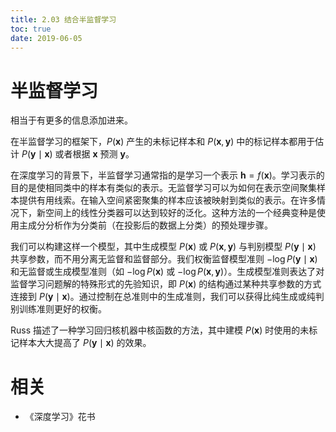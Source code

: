```yaml
---
title: 2.03 结合半监督学习
toc: true
date: 2019-06-05
---
```


# 半监督学习

相当于有更多的信息添加进来。

在半监督学习的框架下，$P(\mathbf x)$ 产生的未标记样本和 $P(\mathbf x, \mathbf y)$ 中的标记样本都用于估计 $P(\mathbf y \mid \mathbf x)$ 或者根据 $\mathbf x$ 预测 $\mathbf y$。

在深度学习的背景下，半监督学习通常指的是学习一个表示 $\boldsymbol h = f(\boldsymbol x)$。学习表示的目的是使相同类中的样本有类似的表示。无监督学习可以为如何在表示空间聚集样本提供有用线索。在输入空间紧密聚集的样本应该被映射到类似的表示。在许多情况下，新空间上的线性分类器可以达到较好的泛化。这种方法的一个经典变种是使用主成分分析作为分类前（在投影后的数据上分类）的预处理步骤。

我们可以构建这样一个模型，其中生成模型 $P(\mathbf x)$ 或 $P(\mathbf x, \mathbf y)$ 与判别模型 $P(\mathbf y \mid \mathbf x)$ 共享参数，而不用分离无监督和监督部分。我们权衡监督模型准则 $-\log P(\mathbf y \mid \mathbf x)$ 和无监督或生成模型准则（如 $-\log P(\mathbf x)$ 或 $-\log P(\mathbf x, \mathbf y)$）。生成模型准则表达了对监督学习问题解的特殊形式的先验知识，即 $P(\mathbf x)$ 的结构通过某种共享参数的方式连接到 $P(\mathbf y \mid \mathbf x)$。通过控制在总准则中的生成准则，我们可以获得比纯生成或纯判别训练准则更好的权衡。

Russ 描述了一种学习回归核机器中核函数的方法，其中建模 $P(\mathbf x)$ 时使用的未标记样本大大提高了 $P(\mathbf y \mid \mathbf x)$ 的效果。



# 相关

- 《深度学习》花书
